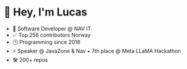 # 👋 Hey, I'm Lucas

- 🧠 Software Developer @ NAV IT
- ✅ Top 256 contributors Norway
- 🕒 Programming since 2018
- ⚡ Speaker @ JavaZone & Nav • 7th place @ Meta LLaMA Hackathon
- 🛠️ 200+ repos
